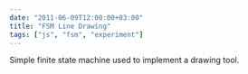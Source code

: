 ```yaml
---
date: "2011-06-09T12:00:00+03:00"
title: "FSM Line Drawing"
tags: ["js", "fsm", "experiment"]
---
```


Simple finite state machine used to implement a drawing tool.

<!--more-->

<style>
    .post {
        max-width: none;
        width: 600px;
        padding: 0;
    }
</style>
<canvas id="canvas"></canvas>
<script>
// canvas setup
var d=document,
    canvas = document.getElementById("canvas"),
    c=canvas,
    W=600,H=600;
    c.width = W,
    c.height = H,
    c = c.getContext("2d");

// Math function aliases
var cos=Math.cos,
    sin=Math.sin,
    abs=Math.abs,
    sqrt=Math.sqrt,
    sgn=function(val) { return val >= 0 ? 1 : -1 },
    dist = function(a,b){ var x = a[0] - b[0], y = a[1] - b[1]; return sqrt(x*x + y * y)},
    atan2=Math.atan2,
    rand=Math.random;

M = [W/2,H/2];
TAU = 2*Math.PI;

lines = [];
start = false;
pressed = false;
selected_tool = 0;

function EmptyFunc(){}

function State(instance, funcs){
    this.instance = instance || this;
    
    this.BeginState = funcs.begin  || EmptyFunc;
    this.State      = funcs.update || EmptyFunc;
    this.EndState   = funcs.end    || EmptyFunc;
}

State.prototype.ExecuteBeginState = function(){ this.BeginState.call(this.instance) };
State.prototype.ExecuteState      = function(){ this.State.call(this.instance)      };
State.prototype.ExecuteEndState   = function(){ this.EndState.call(this.instance)   };

function CFSM(defaultUpdate){
    this.currentState = false;
    this.newState = false;
    this.currentState = new State(this, { update: defaultUpdate || EmptyFunc });
}

CFSM.prototype.Update: function(){
    if( this.newState ){
        this.currentState.ExecuteEndState();
        this.currentState = this.newState;
        this.newState = false;
        this.currentState.ExecuteBeginState();
    }
    this.currentState.ExecuteState();
}

CFSM.prototype.IsState = function(state){
    return this.currentState == state;
}

CFSM.prototype.GotoState = function(state){
    this.newState = state;
}

CFSM.prototype.makeState = function(funcs){
    return new State(this, funcs);
}

CFSM.prototype.init = function(initFunc){
    CFSM.call(this, initFunc);
}

function LightBulb(){
    this.init( function(){ this.GotoState(this.stateOff); } );
    this.newState = 
    this.stateOff = this.makeState({  
        begin  : function(){ console.log("I'm off!"); },
        update : function(){ this.GotoState(this.stateOn); },
        end    : function(){ console.log("heating..."); }
    });
    
    var data = { life : 0 };
    this.stateOn  = this.makeState({
        begin  : function(){ data.life = 3 },
        update : function(){ 
            console.log("burning"); 
            data.life--; 
            if (data.life <= 0)
                this.GotoState(this.stateOff);
        }
    });
}
LightBulb.prototype = new CFSM();

function Pointer(){
    // alternatively
    // this.init( function(){ this.GotoState( this.stateOff ) } );
    // without newState
    this.init();
    this.newState = 
    this.noAction = this.makeState({  
        update : function(){ 
            this.Draw(M, '#8f3'); 
            if( pressed ){
                switch( selected_tool ){
                    case 0 : this.GotoState(this.drawLine); break;
                    case 1 : this.GotoState(this.drawCircle); break;
                }
            }
    }});
    
    var line = {
        start : [0,0],
        end   : [0,0]
    }
    this.drawLine = this.makeState({
        begin : function(){ line.start = M; line.end = M; },
        update: function(){ 
            this.Draw(M, '#f83');
            line.end = M;            
            c.strokeStyle = '#f33';
            c.beginPath();
            c.moveTo(line.start[0], line.start[1]);
            c.lineTo(line.end[0],  line.end[1]);
            c.stroke();
            if( !pressed ) this.GotoState(this.noAction);
        },
        end   : function(){
            lines.push( [ line.start, line.end ] );
        }
    });
    var circle = {
        start : [0,0],
        end   : [0,0]
    }
    this.drawCircle = this.makeState({
        begin : function(){ circle.start = M; circle.end = M; },
        update: function(){ 
            this.Draw(M, '#f83');
            circle.end = M;            
            c.strokeStyle = '#f33';
            c.beginPath();
            c.arc( circle.start[0], circle.start[1], dist(circle.start,circle.end), 0, TAU, true );
            c.stroke();
            if( !pressed ) this.GotoState(this.noAction);
        }
    });
}

Pointer.prototype = new CFSM();

Pointer.prototype.Draw = function(pos, color){
    c.fillStyle = color;
    c.beginPath();
    c.arc( pos[0], pos[1], 5, 0, TAU, true );
    c.closePath();
    c.fill();
}

pointer = new Pointer();

render = function(){
    // Background
    c.beginPath();
    c.fillStyle="#efe";
    c.fillRect(0,0,W,H);
    c.fillRect(0,0,W,H);
    c.fillStyle="#000";
    c.fill();
    c.strokeStyle="#000";
    
    for( var i = lines.length; i--; ){
        var from = lines[i][0],
              to = lines[i][1];
        c.beginPath();
        c.moveTo(from[0], from[1]);
        c.lineTo(to[0], to[1]);
        c.stroke();
    }
    
    pointer.Update();
}

window.requestAnimFrame = 
    window.requestAnimationFrame       || 
    window.webkitRequestAnimationFrame || 
    window.mozRequestAnimationFrame    || 
    window.oRequestAnimationFrame      || 
    window.msRequestAnimationFrame     || 
    function(callback, element){ window.setTimeout(callback, 1000 / 60); };

canvas.onmousemove = function(e){ M = [ e.offsetX, e.offsetY];};
canvas.onmousedown = function(e){ pressed = true; };
canvas.onmouseup = function(e){ pressed = false; };

(function _animation_loop_(){
    render();
    requestAnimFrame(_animation_loop_);
})();
</script>

